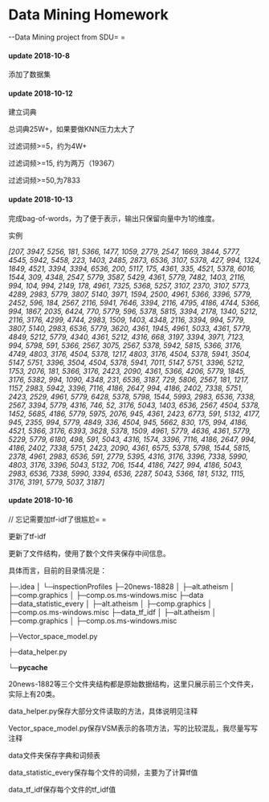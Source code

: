 # Data Mining Homework

--Data Mining project from SDU= =

#### update 2018-10-8

添加了数据集

#### update 2018-10-12

建立词典

总词典25W+，如果要做KNN压力太大了

过滤词频>=5，约为4W+

过滤词频>=15, 约为两万（19367）

过滤词频>=50,为7833

#### update 2018-10-13

完成bag-of-words，为了便于表示，输出只保留向量中为1的维度。

实例

*[207, 3947, 5256, 181, 5366, 1477, 1059, 2779, 2547, 1669, 3844, 5777, 4545, 5942, 5458, 223, 1403, 2485, 2873, 6536, 3107, 5378, 427, 994, 1324, 1849, 4521, 3394, 3394, 6536, 200, 5117, 175, 4361, 335, 4521, 5378, 6016, 1544, 309, 4348, 2547, 5779, 3587, 5429, 4361, 5779, 7482, 1403, 2116, 994, 104, 994, 2149, 178, 4961, 7325, 5368, 5257, 3107, 2370, 3107, 5773, 4289, 2983, 5779, 3807, 5140, 3971, 1594, 2500, 4961, 5366, 3396, 5779, 2452, 596, 184, 2567, 2116, 5941, 7646, 3394, 2116, 4795, 4186, 4744, 5366, 994, 1867, 2035, 6424, 770, 5779, 596, 5378, 5815, 3394, 2178, 1340, 5212, 2116, 3176, 4299, 4744, 2983, 1509, 1403, 4348, 2116, 3394, 994, 5779, 3807, 5140, 2983, 6536, 5779, 3620, 4361, 1945, 4961, 5033, 4361, 5779, 4849, 5212, 5779, 4340, 4361, 5212, 4316, 668, 3197, 3394, 3971, 7123, 994, 5798, 591, 5366, 2567, 3075, 2567, 5378, 5942, 5815, 5366, 3176, 4749, 4803, 3176, 4504, 5378, 1217, 4803, 3176, 4504, 5378, 5941, 3504, 5147, 5751, 3396, 3504, 4504, 5378, 5941, 7011, 5147, 5751, 3396, 5212, 1753, 2076, 181, 5366, 3176, 2423, 2090, 4361, 5366, 4206, 5779, 1845, 3176, 5382, 994, 1090, 4348, 231, 6536, 3187, 729, 5806, 2567, 181, 1217, 1157, 2983, 5942, 3396, 7116, 4186, 2647, 994, 4186, 2402, 7338, 5751, 2423, 2529, 4961, 5779, 6428, 5378, 5798, 1544, 5993, 2983, 6536, 7338, 2567, 3394, 5779, 4316, 746, 52, 3176, 5043, 1403, 6536, 2567, 4504, 5378, 1452, 5685, 4186, 5779, 5975, 2076, 945, 4361, 2423, 6773, 591, 5132, 4177, 945, 2355, 994, 5779, 4849, 336, 4504, 945, 5662, 830, 175, 994, 4186, 4521, 5366, 3176, 6393, 3628, 5378, 1509, 4961, 5779, 4636, 4361, 5779, 5229, 5779, 6180, 498, 591, 5043, 4316, 1574, 3396, 7116, 4186, 2647, 994, 4186, 2402, 7338, 5751, 2423, 2090, 4361, 6575, 5378, 5798, 1544, 5815, 2378, 4961, 2983, 6536, 591, 2779, 5395, 4316, 3176, 3396, 7338, 5990, 4803, 3176, 3396, 5043, 5132, 706, 1544, 4186, 7427, 994, 4186, 5043, 2983, 6536, 7338, 5990, 3394, 6536, 2287, 5043, 5366, 181, 5132, 1115, 3176, 3191, 5779, 5037, 3187]*

#### update 2018-10-16

// 忘记需要加tf-idf了很尴尬= =

更新了tf-idf

更新了文件结构，使用了数个文件夹保存中间信息。

具体而言，目前的目录情况是：

├─.idea
│  └─inspectionProfiles
├─20news-18828
│  ├─alt.atheism
│  ├─comp.graphics
│  ├─comp.os.ms-windows.misc
├─data
├─data_statistic_every
│  ├─alt.atheism
│  ├─comp.graphics
│  ├─comp.os.ms-windows.misc
├─data_tf_idf
│  ├─alt.atheism
│  ├─comp.graphics
│  ├─comp.os.ms-windows.misc

├─Vector_space_model.py

├─data_helper.py

└─__pycache__

20news-1882等三个文件夹结构都是原始数据结构，这里只展示前三个文件夹，实际上有20类。

data_helper.py保存大部分文件读取的方法，具体说明见注释

Vector_space_model.py保存VSM表示的各项方法，写的比较混乱，我尽量写写注释

data文件夹保存字典和词频表

data_statistic_every保存每个文件的词频，主要为了计算tf值

data_tf_idf保存每个文件的tf_idf值

